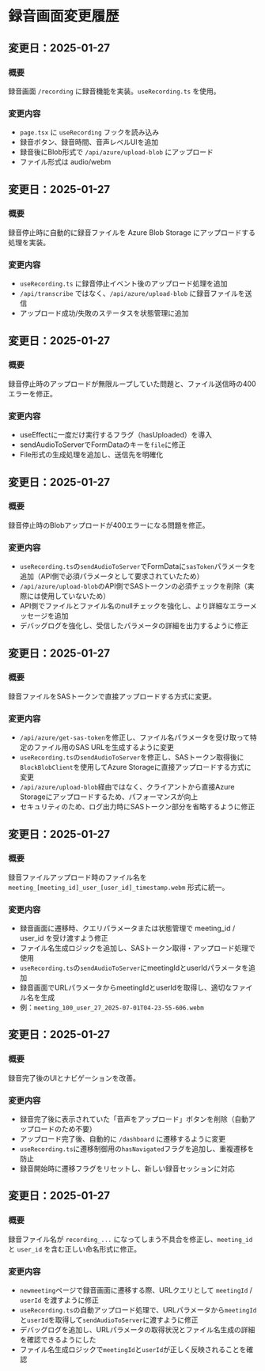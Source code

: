# 録音画面変更履歴

## 変更日：2025-01-27
### 概要
録音画面 `/recording` に録音機能を実装。`useRecording.ts` を使用。

### 変更内容
- `page.tsx` に `useRecording` フックを読み込み
- 録音ボタン、録音時間、音声レベルUIを追加
- 録音後にBlob形式で `/api/azure/upload-blob` にアップロード
- ファイル形式は audio/webm

## 変更日：2025-01-27
### 概要
録音停止時に自動的に録音ファイルを Azure Blob Storage にアップロードする処理を実装。

### 変更内容
- `useRecording.ts` に録音停止イベント後のアップロード処理を追加
- `/api/transcribe` ではなく、`/api/azure/upload-blob` に録音ファイルを送信
- アップロード成功/失敗のステータスを状態管理に追加

## 変更日：2025-01-27
### 概要
録音停止時のアップロードが無限ループしていた問題と、ファイル送信時の400エラーを修正。

### 変更内容
- useEffectに一度だけ実行するフラグ（hasUploaded）を導入
- sendAudioToServerでFormDataのキーを`file`に修正
- File形式の生成処理を追加し、送信先を明確化

## 変更日：2025-01-27
### 概要
録音停止時のBlobアップロードが400エラーになる問題を修正。

### 変更内容
- `useRecording.ts`の`sendAudioToServer`でFormDataに`sasToken`パラメータを追加（API側で必須パラメータとして要求されていたため）
- `/api/azure/upload-blob`のAPI側でSASトークンの必須チェックを削除（実際には使用していないため）
- API側でファイルとファイル名のnullチェックを強化し、より詳細なエラーメッセージを追加
- デバッグログを強化し、受信したパラメータの詳細を出力するように修正

## 変更日：2025-01-27
### 概要
録音ファイルをSASトークンで直接アップロードする方式に変更。

### 変更内容
- `/api/azure/get-sas-token`を修正し、ファイル名パラメータを受け取って特定のファイル用のSAS URLを生成するように変更
- `useRecording.ts`の`sendAudioToServer`を修正し、SASトークン取得後に`BlockBlobClient`を使用してAzure Storageに直接アップロードする方式に変更
- `/api/azure/upload-blob`経由ではなく、クライアントから直接Azure Storageにアップロードするため、パフォーマンスが向上
- セキュリティのため、ログ出力時にSASトークン部分を省略するように修正

## 変更日：2025-01-27
### 概要
録音ファイルアップロード時のファイル名を `meeting_[meeting_id]_user_[user_id]_timestamp.webm` 形式に統一。

### 変更内容
- 録音画面に遷移時、クエリパラメータまたは状態管理で meeting_id / user_id を受け渡すよう修正
- ファイル名生成ロジックを追加し、SASトークン取得・アップロード処理で使用
- `useRecording.ts`の`sendAudioToServer`にmeetingIdとuserIdパラメータを追加
- 録音画面でURLパラメータからmeetingIdとuserIdを取得し、適切なファイル名を生成
- 例：`meeting_100_user_27_2025-07-01T04-23-55-606.webm`

## 変更日：2025-01-27
### 概要
録音完了後のUIとナビゲーションを改善。

### 変更内容
- 録音完了後に表示されていた「音声をアップロード」ボタンを削除（自動アップロードのため不要）
- アップロード完了後、自動的に `/dashboard` に遷移するように変更
- `useRecording.ts`に遷移制御用の`hasNavigated`フラグを追加し、重複遷移を防止
- 録音開始時に遷移フラグをリセットし、新しい録音セッションに対応

## 変更日：2025-01-27
### 概要
録音ファイル名が `recording_...` になってしまう不具合を修正し、`meeting_id` と `user_id` を含む正しい命名形式に修正。

### 変更内容
- `newmeeting`ページで録音画面に遷移する際、URLクエリとして `meetingId` / `userId` を渡すように修正
- `useRecording.ts`の自動アップロード処理で、URLパラメータから`meetingId`と`userId`を取得して`sendAudioToServer`に渡すように修正
- デバッグログを追加し、URLパラメータの取得状況とファイル名生成の詳細を確認できるようにした
- ファイル名生成ロジックで`meetingId`と`userId`が正しく反映されることを確認 